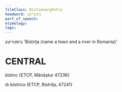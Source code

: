 ```yaml
---
fileClass: DictionaryEntry
headword: ביסטריצע
part_of_speech: 
etymology: 
tags: 
---
```

ביסטריצע
'Bistriţa (name a town and a river in Romania)' 

CENTRAL
========

bístrɩc {ETCP, Mănăștur 47236} 

dɩ bɩ́stricə {ETCP, Bistriţa, 47241}
